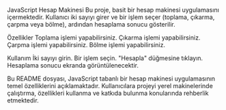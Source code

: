 JavaScript Hesap Makinesi
Bu proje, basit bir hesap makinesi uygulamasını içermektedir. Kullanıcı iki sayıyı girer ve bir işlem seçer (toplama, çıkarma, çarpma veya bölme), ardından hesaplama sonucu gösterilir.

Özellikler
Toplama işlemi yapabilirsiniz.
Çıkarma işlemi yapabilirsiniz.
Çarpma işlemi yapabilirsiniz.
Bölme işlemi yapabilirsiniz.

Kullanım
İki sayıyı girin.
Bir işlem seçin.
"Hesapla" düğmesine tıklayın.
Hesaplama sonucu ekranda görüntülenecektir.

Bu README dosyası, JavaScript tabanlı bir hesap makinesi uygulamasının temel özelliklerini açıklamaktadır. Kullanıcılara projeyi yerel makinelerinde çalıştırma, özellikleri kullanma ve katkıda bulunma konularında rehberlik etmektedir.